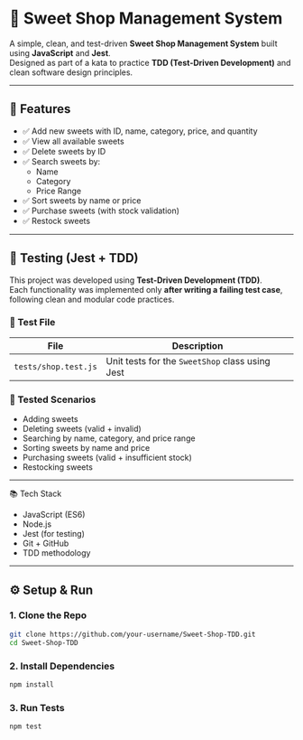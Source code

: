 # 🍬 Sweet Shop Management System

A simple, clean, and test-driven **Sweet Shop Management System** built using **JavaScript** and **Jest**.  
Designed as part of a kata to practice **TDD (Test-Driven Development)** and clean software design principles.

---

## 🚀 Features

- ✅ Add new sweets with ID, name, category, price, and quantity
- ✅ View all available sweets
- ✅ Delete sweets by ID
- ✅ Search sweets by:
  - Name
  - Category
  - Price Range
- ✅ Sort sweets by name or price
- ✅ Purchase sweets (with stock validation)
- ✅ Restock sweets

---

## 🧪 Testing (Jest + TDD)

This project was developed using **Test-Driven Development (TDD)**.  
Each functionality was implemented only **after writing a failing test case**, following clean and modular code practices.

### 📁 Test File

| File                 | Description                                |
|----------------------|--------------------------------------------|
| `tests/shop.test.js` | Unit tests for the `SweetShop` class using Jest |

### 🔄 Tested Scenarios

- Adding sweets
- Deleting sweets (valid + invalid)
- Searching by name, category, and price range
- Sorting sweets by name and price
- Purchasing sweets (valid + insufficient stock)
- Restocking sweets

---

📚 Tech Stack
 - JavaScript (ES6)
 - Node.js
 - Jest (for testing)
 - Git + GitHub
 - TDD methodology 

---

## ⚙️ Setup & Run

### 1. Clone the Repo
```bash
git clone https://github.com/your-username/Sweet-Shop-TDD.git
cd Sweet-Shop-TDD
```

### 2. Install Dependencies
```bash
npm install
```

### 3. Run Tests
```bash
npm test
```





